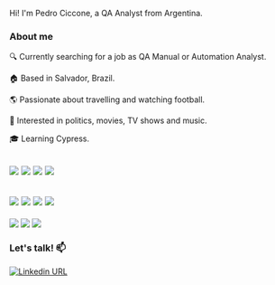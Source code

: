 Hi! I'm Pedro Ciccone, a QA Analyst from Argentina.

### About me

🔍 Currently searching for a job as QA Manual or Automation Analyst.

🏠 Based in Salvador, Brazil.

🌎 Passionate about travelling and watching football.

💭 Interested in politics, movies, TV shows and music.

🎓 Learning Cypress.

<img src="https://img.shields.io/badge/Cypress-17202C?style=for-the-badge&logo=cypress&logoColor=white"> <img src="https://img.shields.io/badge/JavaScript-323330?style=for-the-badge&logo=javascript&logoColor=F7DF1E"> <img src="https://img.shields.io/badge/Selenium-43B02A?style=for-the-badge&logo=Selenium&logoColor=white"> <img src="https://img.shields.io/badge/Python-FFD43B?style=for-the-badge&logo=python&logoColor=blue">
-
<img src="https://img.shields.io/badge/Node.js-339933?style=for-the-badge&logo=nodedotjs&logoColor=white"> <img src="https://img.shields.io/badge/Postman-FF6C37?style=for-the-badge&logo=Postman&logoColor=white"> <img src="https://img.shields.io/badge/Insomnia-5849be?style=for-the-badge&logo=Insomnia&logoColor=white"> <img src="https://img.shields.io/badge/PostgreSQL-316192?style=for-the-badge&logo=postgresql&logoColor=white"> 
-
<img src="https://img.shields.io/badge/GIT-E44C30?style=for-the-badge&logo=git&logoColor=white"> <img src="https://img.shields.io/badge/GitHub_Actions-2088FF?style=for-the-badge&logo=github-actions&logoColor=white"> <img src="https://img.shields.io/badge/Jira-0052CC?style=for-the-badge&logo=Jira&logoColor=white">

### Let's talk! :mailbox:

[![Linkedin URL](https://img.shields.io/twitter/url?color=%230072b1&label=connect&logo=linkedin&logoColor=%230072b1&style=flat-square&url=https%3A%2F%2Fwww.linkedin.com%2Fin%2Fpablohildo%2F)](https://www.linkedin.com/in/pedrociccone/)
